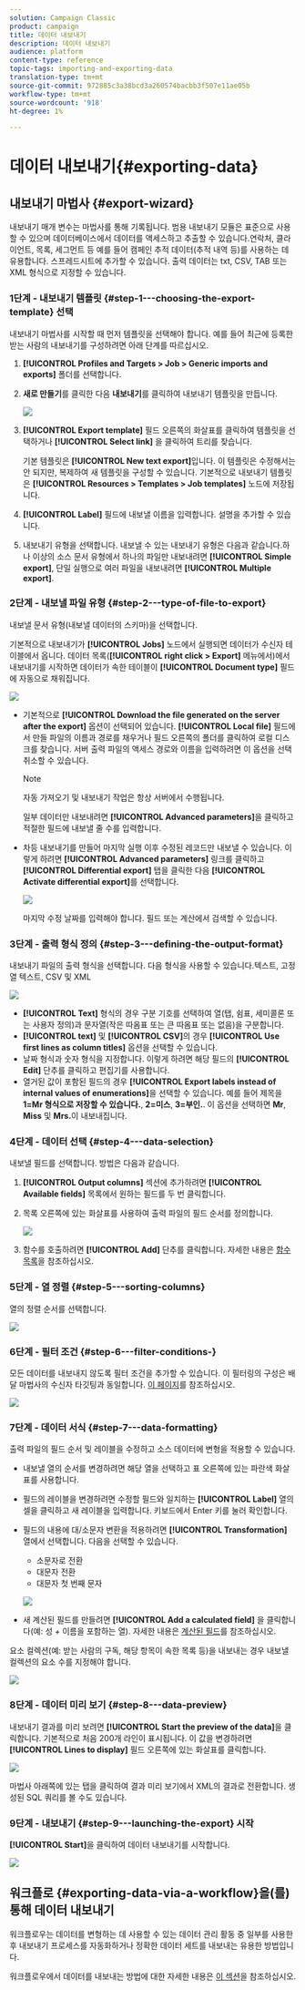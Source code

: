 ```yaml
---
solution: Campaign Classic
product: campaign
title: 데이터 내보내기
description: 데이터 내보내기
audience: platform
content-type: reference
topic-tags: importing-and-exporting-data
translation-type: tm+mt
source-git-commit: 972885c3a38bcd3a260574bacbb3f507e11ae05b
workflow-type: tm+mt
source-wordcount: '918'
ht-degree: 1%

---
```



# 데이터 내보내기{#exporting-data}

## 내보내기 마법사 {#export-wizard}

내보내기 매개 변수는 마법사를 통해 기록됩니다. 범용 내보내기 모듈은 표준으로 사용할 수 있으며 데이터베이스에서 데이터를 액세스하고 추출할 수 있습니다.연락처, 클라이언트, 목록, 세그먼트 등 예를 들어 캠페인 추적 데이터(추적 내역 등)를 사용하는 데 유용합니다. 스프레드시트에 추가할 수 있습니다. 출력 데이터는 txt, CSV, TAB 또는 XML 형식으로 지정할 수 있습니다.

### 1단계 - 내보내기 템플릿 {#step-1---choosing-the-export-template} 선택

내보내기 마법사를 시작할 때 먼저 템플릿을 선택해야 합니다. 예를 들어 최근에 등록한 받는 사람의 내보내기를 구성하려면 아래 단계를 따르십시오.

1. **[!UICONTROL Profiles and Targets > Job > Generic imports and exports]** 폴더를 선택합니다.
1. **새로 만들기**&#x200B;를 클릭한 다음 **내보내기**&#x200B;를 클릭하여 내보내기 템플릿을 만듭니다.

   ![](assets/s_ncs_user_export_wizard01.png)

1. **[!UICONTROL Export template]** 필드 오른쪽의 화살표를 클릭하여 템플릿을 선택하거나 **[!UICONTROL Select link]** 을 클릭하여 트리를 찾습니다.

   기본 템플릿은 **[!UICONTROL New text export]**&#x200B;입니다. 이 템플릿은 수정해서는 안 되지만, 복제하여 새 템플릿을 구성할 수 있습니다. 기본적으로 내보내기 템플릿은 **[!UICONTROL Resources > Templates > Job templates]** 노드에 저장됩니다.

1. **[!UICONTROL Label]** 필드에 내보낼 이름을 입력합니다. 설명을 추가할 수 있습니다.
1. 내보내기 유형을 선택합니다. 내보낼 수 있는 내보내기 유형은 다음과 같습니다.하나 이상의 소스 문서 유형에서 하나의 파일만 내보내려면 **[!UICONTROL Simple export]**, 단일 실행으로 여러 파일을 내보내려면 **[!UICONTROL Multiple export]**.

### 2단계 - 내보낼 파일 유형 {#step-2---type-of-file-to-export}

내보낼 문서 유형(내보낼 데이터의 스키마)을 선택합니다.

기본적으로 내보내기가 **[!UICONTROL Jobs]** 노드에서 실행되면 데이터가 수신자 테이블에서 옵니다. 데이터 목록(**[!UICONTROL right click > Export]** 메뉴에서)에서 내보내기를 시작하면 데이터가 속한 테이블이 **[!UICONTROL Document type]** 필드에 자동으로 채워집니다.

![](assets/s_ncs_user_export_wizard02.png)

* 기본적으로 **[!UICONTROL Download the file generated on the server after the export]** 옵션이 선택되어 있습니다. **[!UICONTROL Local file]** 필드에서 만들 파일의 이름과 경로를 채우거나 필드 오른쪽의 폴더를 클릭하여 로컬 디스크를 찾습니다. 서버 출력 파일의 액세스 경로와 이름을 입력하려면 이 옵션을 선택 취소할 수 있습니다.

   >[!NOTE]
   >
   >자동 가져오기 및 내보내기 작업은 항상 서버에서 수행됩니다.
   >
   >일부 데이터만 내보내려면 **[!UICONTROL Advanced parameters]**&#x200B;을 클릭하고 적절한 필드에 내보낼 줄 수를 입력합니다.

* 차등 내보내기를 만들어 마지막 실행 이후 수정된 레코드만 내보낼 수 있습니다. 이렇게 하려면 **[!UICONTROL Advanced parameters]** 링크를 클릭하고 **[!UICONTROL Differential export]** 탭을 클릭한 다음 **[!UICONTROL Activate differential export]**&#x200B;를 선택합니다.

   ![](assets/s_ncs_user_export_wizard02_b.png)

   마지막 수정 날짜를 입력해야 합니다. 필드 또는 계산에서 검색할 수 있습니다.

### 3단계 - 출력 형식 정의 {#step-3---defining-the-output-format}

내보내기 파일의 출력 형식을 선택합니다. 다음 형식을 사용할 수 있습니다.텍스트, 고정 열 텍스트, CSV 및 XML

![](assets/s_ncs_user_export_wizard03.png)

* **[!UICONTROL Text]** 형식의 경우 구분 기호를 선택하여 열(탭, 쉼표, 세미콜론 또는 사용자 정의)과 문자열(작은 따옴표 또는 큰 따옴표 또는 없음)을 구분합니다.
* **[!UICONTROL text]** 및 **[!UICONTROL CSV]**&#x200B;의 경우 **[!UICONTROL Use first lines as column titles]** 옵션을 선택할 수 있습니다.
* 날짜 형식과 숫자 형식을 지정합니다. 이렇게 하려면 해당 필드의 **[!UICONTROL Edit]** 단추를 클릭하고 편집기를 사용합니다.
* 열거된 값이 포함된 필드의 경우 **[!UICONTROL Export labels instead of internal values of enumerations]**&#x200B;을 선택할 수 있습니다. 예를 들어 제목을 **1=Mr 형식으로 저장할 수 있습니다.**,  **2=미스**,  **3=부인.**. 이 옵션을 선택하면 **Mr**, **Miss** 및 **Mrs.**&#x200B;이 내보내집니다.

### 4단계 - 데이터 선택 {#step-4---data-selection}

내보낼 필드를 선택합니다. 방법은 다음과 같습니다.

1. **[!UICONTROL Output columns]** 섹션에 추가하려면 **[!UICONTROL Available fields]** 목록에서 원하는 필드를 두 번 클릭합니다.
1. 목록 오른쪽에 있는 화살표를 사용하여 출력 파일의 필드 순서를 정의합니다.

   ![](assets/s_ncs_user_export_wizard04.png)

1. 함수를 호출하려면 **[!UICONTROL Add]** 단추를 클릭합니다. 자세한 내용은 [함수 목록](../../platform/using/defining-filter-conditions.md#list-of-functions)을 참조하십시오.

### 5단계 - 열 정렬 {#step-5---sorting-columns}

열의 정렬 순서를 선택합니다.

![](assets/s_ncs_user_export_wizard05.png)

### 6단계 - 필터 조건 {#step-6---filter-conditions-}

모든 데이터를 내보내지 않도록 필터 조건을 추가할 수 있습니다. 이 필터링의 구성은 배달 마법사의 수신자 타깃팅과 동일합니다. [이 페이지](../../delivery/using/steps-defining-the-target-population.md)를 참조하십시오.

![](assets/s_ncs_user_export_wizard05_b.png)

### 7단계 - 데이터 서식 {#step-7---data-formatting}

출력 파일의 필드 순서 및 레이블을 수정하고 소스 데이터에 변형을 적용할 수 있습니다.

* 내보낼 열의 순서를 변경하려면 해당 열을 선택하고 표 오른쪽에 있는 파란색 화살표를 사용합니다.
* 필드의 레이블을 변경하려면 수정할 필드와 일치하는 **[!UICONTROL Label]** 열의 셀을 클릭하고 새 레이블을 입력합니다. 키보드에서 Enter 키를 눌러 확인합니다.
* 필드의 내용에 대/소문자 변환을 적용하려면 **[!UICONTROL Transformation]** 열에서 선택합니다. 다음을 선택할 수 있습니다.

   * 소문자로 전환
   * 대문자 전환
   * 대문자 첫 번째 문자

   ![](assets/s_ncs_user_export_wizard06.png)

* 새 계산된 필드를 만들려면 **[!UICONTROL Add a calculated field]** 을 클릭합니다(예: 성 + 이름을 포함하는 열). 자세한 내용은 [계산된 필드](../../platform/using/importing-data.md#calculated-fields)를 참조하십시오.

요소 컬렉션(예: 받는 사람의 구독, 해당 항목이 속한 목록 등)을 내보내는 경우 내보낼 컬렉션의 요소 수를 지정해야 합니다.

![](assets/s_ncs_user_export_wizard06_c.png)

### 8단계 - 데이터 미리 보기 {#step-8---data-preview}

내보내기 결과를 미리 보려면 **[!UICONTROL Start the preview of the data]**&#x200B;을 클릭합니다. 기본적으로 처음 200개 라인이 표시됩니다. 이 값을 변경하려면 **[!UICONTROL Lines to display]** 필드 오른쪽에 있는 화살표를 클릭합니다.

![](assets/s_ncs_user_export_wizard07.png)

마법사 아래쪽에 있는 탭을 클릭하여 결과 미리 보기에서 XML의 결과로 전환합니다. 생성된 SQL 쿼리를 볼 수도 있습니다.

### 9단계 - 내보내기 {#step-9---launching-the-export} 시작

**[!UICONTROL Start]**&#x200B;을 클릭하여 데이터 내보내기를 시작합니다.

![](assets/s_ncs_user_export_wizard08.png)

## 워크플로 {#exporting-data-via-a-workflow}을(를) 통해 데이터 내보내기

워크플로우는 데이터를 변형하는 데 사용할 수 있는 데이터 관리 활동 중 일부를 사용한 후 내보내기 프로세스를 자동화하거나 정확한 데이터 세트를 내보내는 유용한 방법입니다.

워크플로우에서 데이터를 내보내는 방법에 대한 자세한 내용은 [이 섹션](../../workflow/using/how-to-use-workflow-data.md)을 참조하십시오.
